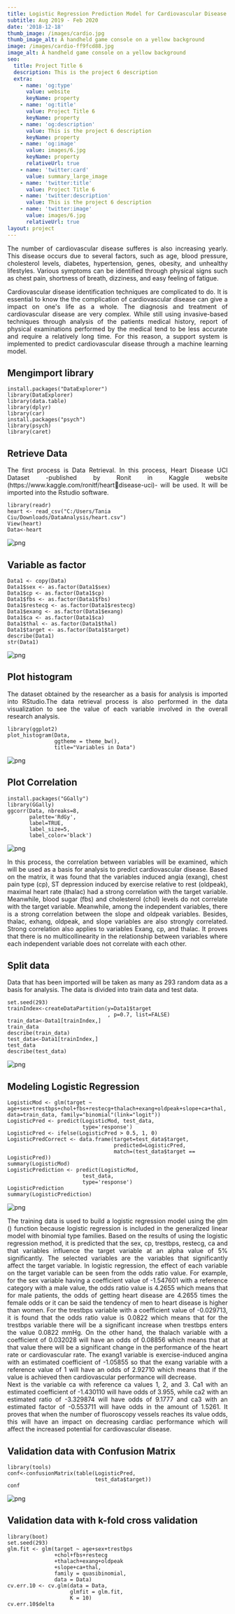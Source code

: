 ```yaml
---
title: Logistic Regression Prediction Model for Cardiovascular Disease
subtitle: Aug 2019 - Feb 2020
date: '2018-12-18'
thumb_image: /images/cardio.jpg
thumb_image_alt: A handheld game console on a yellow background
image: /images/cardio-ff9fcd88.jpg
image_alt: A handheld game console on a yellow background
seo:
  title: Project Title 6
  description: This is the project 6 description
  extra:
    - name: 'og:type'
      value: website
      keyName: property
    - name: 'og:title'
      value: Project Title 6
      keyName: property
    - name: 'og:description'
      value: This is the project 6 description
      keyName: property
    - name: 'og:image'
      value: images/6.jpg
      keyName: property
      relativeUrl: true
    - name: 'twitter:card'
      value: summary_large_image
    - name: 'twitter:title'
      value: Project Title 6
    - name: 'twitter:description'
      value: This is the project 6 description
    - name: 'twitter:image'
      value: images/6.jpg
      relativeUrl: true
layout: project
---
```

<div align="justify">
The number of cardiovascular disease sufferes is also increasing yearly. This disease occurs due to several factors, such as age, blood pressure, cholesterol levels, diabetes, hypertension, genes, obesity, and unhealthy lifestyles. Various symptoms can be identified through physical signs such as chest pain, shortness of breath, dizziness, and easy feeling of fatigue.

Cardiovascular disease identification techniques are complicated to do. It is essential to know the the complication of cardiovascular disease can give a impact on one's life as a whole. The diagnosis and treatment of cardiovascular disease are very complex. While still using invasive-based techniques through analysis of the patients medical history, report of physical examinations performed by the medical tend to be less accurate and require a relatively long time. For this reason, a support system is implemented to predict cardiovascular disease through a machine learning model.

</div>

## Mengimport library

```{r, echo = TRUE, message = FALSE, warning = FALSE}
install.packages("DataExplorer")
library(DataExplorer)
library(data.table)
library(dplyr)
library(car)
install.packages("psych")
library(psych)
library(caret)
```

## Retrieve Data

<div align="justify">
The first process is Data Retrieval. In this process, 
Heart Disease UCI Dataset -published by Ronit in 
Kaggle website (https://www.kaggle.com/ronitf/heartdisease-uci)- will be used. It will be imported into the 
Rstudio software. 
</div>

```{r, echo = TRUE, message = FALSE, warning = FALSE}
library(readr)
heart <- read_csv("C:/Users/Tania Ciu/Downloads/DataAnalysis/heart.csv")
View(heart)
Data<-heart

```
![png](/images/data1.JPG)


## Variable as factor

```{r, echo = TRUE, message = FALSE, warning = FALSE}
Data1 <- copy(Data)
Data1$sex <- as.factor(Data1$sex)
Data1$cp <- as.factor(Data1$cp)
Data1$fbs <- as.factor(Data1$fbs)
Data1$restecg <- as.factor(Data1$restecg)
Data1$exang <- as.factor(Data1$exang)
Data1$ca <- as.factor(Data1$ca)
Data1$thal <- as.factor(Data1$thal)
Data1$target <- as.factor(Data1$target)
describe(Data1)
str(Data1)

```
![png](/images/data2.JPG)


## Plot histogram
<div align="justify">
The dataset obtained by the researcher as a basis for analysis is imported into RStudio.The data retrieval process is also performed in the data visualization to see the value of each variable involved in the overall research analysis.
</div>

```{r, echo = TRUE, message = FALSE, warning = FALSE}
library(ggplot2)
plot_histogram(Data,
               ggtheme = theme_bw(), 
               title="Variables in Data")

```
![png](/images/data3.JPG)


## Plot Correlation

```{r, echo = TRUE, message = FALSE, warning = FALSE}
install.packages("GGally")
library(GGally)
ggcorr(Data, nbreaks=8, 
       palette='RdGy', 
       label=TRUE, 
       label_size=5, 
       label_color='black')

```
![png](/images/data4.JPG)

<div align="justify">
In this process, the correlation between variables will be examined, which will be used as a basis for analysis to predict cardiovascular disease. Based on 
the matrix, it was found that the variables 
induced angia (exang), chest pain type (cp), ST depression induced by exercise relative to rest (oldpeak), maximal heart rate (thalac) had a strong correlation with the target variable. Meanwhile, blood sugar (fbs) and cholesterol (chol) levels do not 
correlate with the target variable. Meanwhile, among the independent variables, there is a strong correlation between the slope and oldpeak variables. Besides, 
thalac, exhang, oldpeak, and slope variables are also strongly correlated. Strong correlation also applies to variables Exang, cp, and thalac. It proves that there is 
no multicollinearity in the relationship between variables where each independent variable does not correlate with each other.
</div>

## Split data

<div align="justify">
Data that has been imported will be taken as many as 293 random data as a basis for analysis. The data is divided into train data and test data. 
</div>

```{r, echo = TRUE, message = FALSE, warning = FALSE}
set.seed(293)
trainIndex<-createDataPartition(y=Data1$target
                                , p=0.7, list=FALSE)
train_data<-Data1[trainIndex,]
train_data
describe(train_data)
test_data<-Data1[trainIndex,]
test_data
describe(test_data)

```
![png](/images/hasil1.JPG)

## Modeling Logistic Regression

```{r, echo = TRUE, message = FALSE, warning = FALSE}
LogisticMod <- glm(target ~ age+sex+trestbps+chol+fbs+restecg+thalach+exang+oldpeak+slope+ca+thal, data=train_data, family="binomial"(link="logit"))
LogisticPred <- predict(LogisticMod, test_data, 
                        type='response')
LogisticPred <- ifelse(LogisticPred > 0.5, 1, 0)
LogisticPredCorrect <- data.frame(target=test_data$target, 
                                  predicted=LogisticPred, 
                                  match=(test_data$target == LogisticPred))
summary(LogisticMod)
LogisticPrediction <- predict(LogisticMod, 
                        test_data, 
                        type='response')
LogisticPrediction
summary(LogisticPrediction)

```
![png](/images/hasil2.JPG)

<div align="justify">
The training data is used to build a logistic regression model using the glm () function because logistic regression is 
included in the generalized linear model with binomial type families. Based on the results of using the logistic regression method, it is predicted that the sex, cp, 
trestbps, restecg, ca and that variables influence the target variable at an alpha value of 5% significantly. 
The selected variables are the variables that significantly affect the target variable. In logistic regression, the effect of each variable on the target variable can be seen from the odds ratio value. For
example, for the sex variable having a coefficient value of -1.547601 with a reference category with a male value, the odds ratio value is 4.2655 which means that for male patients, the odds of getting heart 
disease are 4.2655 times the female odds or it can be said the tendency of men to heart disease is higher than women. For the trestbps variable with a coefficient value of -0.029713, it is found that the odds ratio value is 0.0822 which means that for the trestbps variable there will be a significant increase when trestbps enters the value 0.0822 mmHg. On the other 
hand, the thalach variable with a coefficient of 0.032028 will have an odds of 0.08856 which means that at that value there will be a significant change in the performance of the heart rate or cardiovascular rate. The exang1 variable is exercise-induced angina with an estimated coefficient of -1.05855 so that the exang variable with a reference value of 1 will have an odds of 2.92710 which means that if the value is achieved then cardiovascular performance will decrease. 
<br />
Next is the variable ca with reference ca values 1, 2, and 3. Ca1 with an estimated coefficient of -1.430110 will have odds of 3.955, while ca2 with an estimated ratio of -3.329874 will have odds of 9.1777 and ca3 with an estimated factor of -0.553711 will have odds in the amount of 1.5261. It proves that when the number of fluoroscopy vessels reaches its value odds, this will have an impact on decreasing cardiac performance which will affect the increased potential 
for cardiovascular disease.
</div>

## Validation data with Confusion Matrix

```{r, echo = TRUE, message = FALSE, warning = FALSE}
library(tools)
conf<-confusionMatrix(table(LogisticPred, 
                            test_data$target))
conf

```
![png](/images/hasil3.JPG)

## Validation data with k-fold cross validation

```{r, echo = TRUE, message = FALSE, warning = FALSE}
library(boot)
set.seed(293)
glm.fit <- glm(target ~ age+sex+trestbps
               +chol+fbs+restecg
               +thalach+exang+oldpeak
               +slope+ca+thal, 
               family = quasibinomial, 
               data = Data)
cv.err.10 <- cv.glm(data = Data, 
                    glmfit = glm.fit,
                    K = 10)
cv.err.10$delta

```
